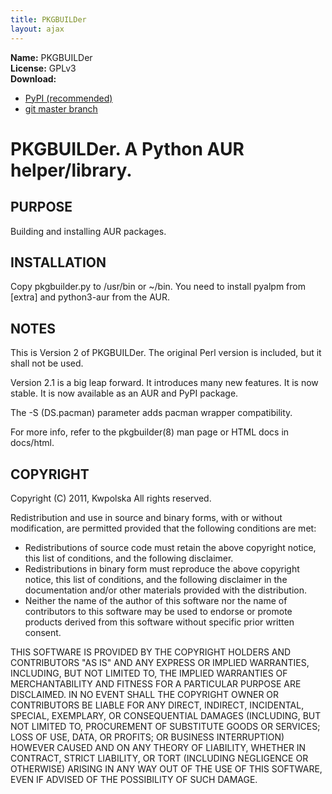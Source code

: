 ```yaml
---
title: PKGBUILDer
layout: ajax
---
```

**Name:** PKGBUILDer  
**License:** GPLv3  
**Download:**

 * [PyPI (recommended)](http://pypi.python.org/pypi/pkgbuilder)
 * [git master branch](https://github.com/Kwpolska/pkgbuilder/tarball/master)

PKGBUILDer.  A Python AUR helper/library.
=========================================

PURPOSE
-------
Building and installing AUR packages.

INSTALLATION
------------
Copy pkgbuilder.py to /usr/bin or ~/bin.  You need to install
pyalpm from [extra] and python3-aur from the AUR.

NOTES
-----
This is Version 2 of PKGBUILDer.  The original Perl version is included,
but it shall not be used.

Version 2.1 is a big leap forward.  It introduces many new features.
It is now stable.  It is now available as an AUR and PyPI package.

The -S (DS.pacman) parameter adds pacman wrapper compatibility.

For more info, refer to the pkgbuilder(8) man page or HTML docs in
docs/html.

COPYRIGHT
---------
Copyright (C) 2011, Kwpolska
All rights reserved.

Redistribution and use in source and binary forms, with or without
modification, are permitted provided that the following conditions are met:

  * Redistributions of source code must retain the above copyright notice,
    this list of conditions, and the following disclaimer.
  * Redistributions in binary form must reproduce the above copyright notice,
    this list of conditions, and the following disclaimer in the
    documentation and/or other materials provided with the distribution.
  * Neither the name of the author of this software nor the name of
    contributors to this software may be used to endorse or promote products
    derived from this software without specific prior written consent.

THIS SOFTWARE IS PROVIDED BY THE COPYRIGHT HOLDERS AND CONTRIBUTORS "AS IS"
AND ANY EXPRESS OR IMPLIED WARRANTIES, INCLUDING, BUT NOT LIMITED TO, THE
IMPLIED WARRANTIES OF MERCHANTABILITY AND FITNESS FOR A PARTICULAR PURPOSE
ARE DISCLAIMED.  IN NO EVENT SHALL THE COPYRIGHT OWNER OR CONTRIBUTORS BE
LIABLE FOR ANY DIRECT, INDIRECT, INCIDENTAL, SPECIAL, EXEMPLARY, OR
CONSEQUENTIAL DAMAGES (INCLUDING, BUT NOT LIMITED TO, PROCUREMENT OF
SUBSTITUTE GOODS OR SERVICES; LOSS OF USE, DATA, OR PROFITS; OR BUSINESS
INTERRUPTION) HOWEVER CAUSED AND ON ANY THEORY OF LIABILITY, WHETHER IN
CONTRACT, STRICT LIABILITY, OR TORT (INCLUDING NEGLIGENCE OR OTHERWISE)
ARISING IN ANY WAY OUT OF THE USE OF THIS SOFTWARE, EVEN IF ADVISED OF THE
POSSIBILITY OF SUCH DAMAGE.
